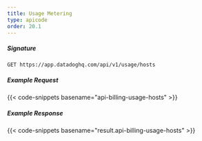 ```yaml
---
title: Usage Metering
type: apicode
order: 20.1
---
```


##### Signature
`GET https://app.datadoghq.com/api/v1/usage/hosts`
##### Example Request
{{< code-snippets basename="api-billing-usage-hosts" >}}
##### Example Response
{{< code-snippets basename="result.api-billing-usage-hosts" >}}
